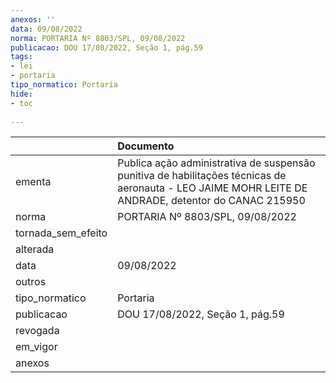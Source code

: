```yaml
---
anexos: ''
data: 09/08/2022
norma: PORTARIA Nº 8803/SPL, 09/08/2022
publicacao: DOU 17/08/2022, Seção 1, pág.59
tags:
- lei
- portaria
tipo_normatico: Portaria
hide: 
- toc 
 
---
```


|                    | Documento                                                                                                                                           |
|:-------------------|:----------------------------------------------------------------------------------------------------------------------------------------------------|
| ementa             | Publica ação administrativa de suspensão punitiva de habilitações técnicas de aeronauta - LEO JAIME MOHR LEITE DE ANDRADE, detentor do CANAC 215950 |
| norma              | PORTARIA Nº 8803/SPL, 09/08/2022                                                                                                                    |
| tornada_sem_efeito |                                                                                                                                                     |
| alterada           |                                                                                                                                                     |
| data               | 09/08/2022                                                                                                                                          |
| outros             |                                                                                                                                                     |
| tipo_normatico     | Portaria                                                                                                                                            |
| publicacao         | DOU 17/08/2022, Seção 1, pág.59                                                                                                                     |
| revogada           |                                                                                                                                                     |
| em_vigor           |                                                                                                                                                     |
| anexos             |                                                                                                                                                     |